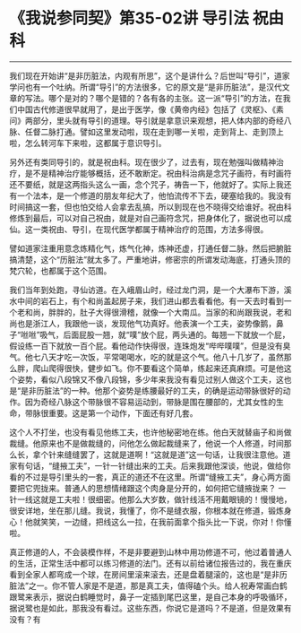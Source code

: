 # 《我说参同契》第35-02讲 导引法 祝由科

------

我们现在开始讲“是非历脏法，内观有所思”，这个是讲什么？后世叫“导引”，道家学问也有一个吐纳。所谓“导引”的方法很多，它的原文是“是非历脏法”，是汉代文章的写法。哪个是对的？哪个是错的？各有各的主张。这一派“导引”的方法，在我们中国古代修道很早就用了，是出于医学，像《黄帝内经》包括了《灵枢》、《素问》两部分，里头就有导引的道理。导引就是拿意识来观想，把人体内部的奇经八脉、任督二脉打通。譬如这里发动啦，现在走到哪一关啦，走到背上、走到顶上啦，怎么转河车下来啦，这都属于意识导引。

另外还有类同导引的，就是祝由科。现在很少了，过去有，现在勉强叫做精神治疗，是不是精神治疗能够概括，还不敢断定。祝由科治病是念咒子画符，有时画符还不要纸，就是这两指头这么一画，念个咒子，祷告一下，他就好了。实际上我还有一个法本，是一个修道的朋友年纪大了，他怕流传不下去，硬塞给我的。我没有时间搞这一套，但也怕交给人会拿去乱搞，所以到现在也不晓得交给谁好。祝由科修炼到最后，可以对自己祝由，就是对自己画符念咒，把身体化了，据说也可以成仙。这一类祝由、导引，在现代医学都属于精神治疗的范围，方法多得很。

譬如道家注重用意念炼精化气，炼气化神，炼神还虚，打通任督二脉，然后把腑脏搞清楚，这个“历脏法”就太多了。严重地讲，修密宗的所谓发动海底，打通头顶的梵穴轮，也都属于这个范围。

我们当年到处跑，寻仙访道。在入峨眉山时，经过龙门洞，是一个大瀑布下游，溪水中间的岩石上，有个和尚盖起房子来，我们进山都去看看他。有一天去时看到一个老和尚，胖胖的，肚子大得很滑稽，就像一个大南瓜。当家的和尚跟我说，老和尚也是浙江人，我跟他一谈，发现他气功真好。他表演一个工夫，姿势像鹅，鼻子“咝咝”吸气，后面屁股一翘，就“噗”放个屁，两头通的。每翘一下就放一个屁，假设练一百下就放一百个屁。看他动作快得很，连珠炮发“哔哔噗噗”，但是没有臭气。他七八天才吃一次饭，平常喝喝水，吃的就是这个气。他八十几岁了，虽然那么胖，爬山爬得很快，健步如飞。你不要看这个简单，练起来还真麻烦。可是他这个姿势，看似八段锦又不像八段锦，多少年来我没有看见过别人做这个工夫，这也是“是非历脏法”的一种。他那个姿势是练腰最好的工夫，的确是运动带脉很好的动作。因为奇经八脉这个带脉很不容易运动到，带脉是围在腰部的，尤其女性的生命，带脉很重要。这是第一个动作，下面还有好几套。

这个人不打坐，也没有看见他练工夫，也许他秘密地在练。他白天就替庙子和尚做裁缝。他原来也不是做裁缝的，问他怎么做起裁缝来了，他说一个人修道，时间那么长，拿个针来缝缝罢了，这就是道啊！“这就是道”这一句话，让我很注意他。道家有句话，“缝掖工夫”，一针一针缝出来的工夫。后来我跟他深谈，他说，做给你看的不过是导引里头的一套，真正的道还不在这里。所谓“缝掖工夫”，身心两方面要把它兜拢来。普通人的思想情绪跟这个肉身是分开的，如何把它缝掖拢来？ 一针一线这就是工夫啦！很细密。他那么大岁数，做针线活不用戴眼镜的！慢慢地，很安详地，坐在那儿缝。我说，我懂了，你不是缝衣服，你根本就在修道，锻炼身心！他就笑笑，一边缝，把线这么一拉，在我前面拿个指头比一下说，你对！你懂啦。

真正修道的人，不会装模作样，不是非要避到山林中用功修道不可，他过着普通人的生活，正常生活中都可以练习修道的法门。还有以前给诸位报告过的，我在重庆看到全家人都弯成一个球，在房间里滚来滚去，还是盘着腿滚的，这也是“是非历脏法”之一。你不管人家是不是道，那是真工夫，值得磕个头。给人祝寿常画白鹤跟鹭来表示，据说白鹤睡觉时，鼻子一定插到尾巴这里，是自己本身的呼吸循环，据说鹭也是如此，那我没有看过。这些东西，你说它是道吗？不是道，但是效果有没有？有